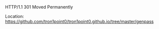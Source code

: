 HTTP/1.1 301 Moved Permanently

Location: https://github.com/tron1point0/tron1point0.github.io/tree/master/genpass
